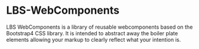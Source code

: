 # LBS-WebComponents
LBS WebComponents is a library of reusable webcomponents based on the Bootstrap4 CSS library. It is intended to abstract away the boiler plate elements allowing your markup to clearly reflect what your intention is.
